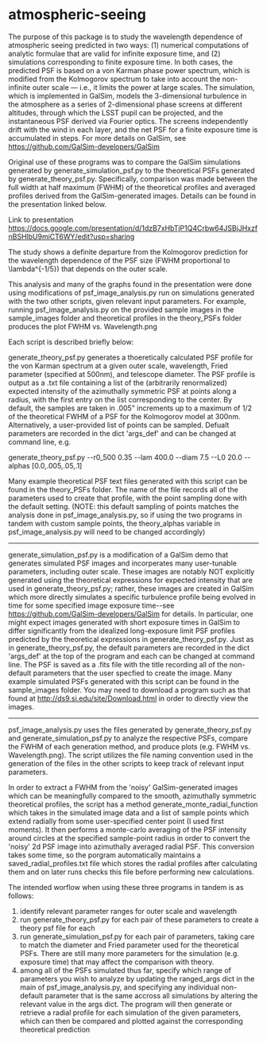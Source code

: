 # atmospheric-seeing

The purpose of this package is to study the wavelength dependence of atmospheric seeing predicted in two ways:  (1) numerical computations of analytic formulae that are valid for infinite exposure time, and (2) simulations corresponding to finite exposure time. In both cases, the predicted PSF is based on a von Karman phase power spectrum, which is modified from the Kolmogorov spectrum to take into account the non-infinite outer scale — i.e., it limits the power at large scales. The simulation, which is implemented in GalSim, models the 3-dimensional turbulence in the atmosphere as a series of 2-dimensional phase screens at different altitudes, through which the LSST pupil can be projected, and the instantaneous PSF derived via Fourier optics. The screens independently drift with the wind in each layer, and the net PSF for a finite exposure time is accumulated in steps. For more details on GalSim, see https://github.com/GalSim-developers/GalSim

Original use of these programs was to compare the GalSim simulations generated by generate_simulation_psf.py to the theoretical PSFs generated by generate_theory_psf.py. Specifically, comparison was made between the full width at half maximum (FWHM) of the theoretical profiles and averaged profiles derived from the GalSim-generated images. Details can be found in the presentation linked below. 

Link to presentation
https://docs.google.com/presentation/d/1dzB7xHbTjP1Q4Crbw64JSBjJHxzfnBSHlbU9miCT6WY/edit?usp=sharing

The study shows a definite departure from the Kolmogorov prediction for the wavelength dependence of the PSF size (FWHM proportional to \lambda^{-1/5}) that depends on the outer scale.  

This analysis and many of the graphs found in the presentation were done using modifications of psf_image_analysis.py run on simulations generated with the two other scripts, given relevant input parameters. For example, running psf_image_analysis.py on the provided sample images in the sample_images folder and theoretical profiles in the theory_PSFs folder produces the plot FWHM vs. Wavelength.png

Each script is described briefly below:




generate_theory_psf.py generates a thoeretically calculated PSF profile for the von Karman spectrum at a given outer scale, wavelength, Fried parameter (specified at 500nm), and telescope diameter. The PSF profile is output as a .txt file containing a list of the (arbitrarily renormalized) expected intensity of the azimuthally symmetric PSF at points along a radius, with the first entry on the list corresponding to the center. By default, the samples are taken in .005" increments up to a maximum of 1/2 of the theoretical FWHM of a PSF for the Kolmogorov model at 300nm. Alternatively, a user-provided list of points can be sampled. Defualt parameters are recorded in the dict 'args_def' and can be changed at command line, 
e.g.

generate_theory_psf.py --r0_500 0.35  --lam 400.0 --diam 7.5  --L0 20.0  --alphas [0.0,.005,.05,.1]

Many example theoretical PSF text files generated with this script can be found in the theory_PSFs folder. The name of the file records all of the parameters used to create that profile, with the point sampling done with the default setting. 
(NOTE: this default sampling of points matches the analysis done in psf_image_analysis.py, so if using the two programs in tandem with custom sample points, the theory_alphas variable in psf_image_analysis.py will need to be changed accordingly)

___________________________________________________________________________________________________________________________

generate_simulation_psf.py is a modification of a GalSim demo that generates simulated PSF images and incorperates many user-tunable parameters, including outer scale. These images are notably NOT explicitly generated using the theoretical expressions for expected intensity that are used in generate_theory_psf.py; rather, these images are created in GalSim which more directly simulates a specific turbulence profile being evolved in time for some specified image exposure time--see https://github.com/GalSim-developers/GalSim for details. In particular, one might expect images generated with short exposure times in GalSim to differ significantly from the idealized long-exposure limit PSF profiles predicted by the theoretical expressions in generate_theory_psf.py. Just as in generate_theory_psf.py, the default parameters are recorded in the dict 'args_def' at the top of the program and each can be changed at command line. The PSF is saved as a .fits file with the title recording all of the non-default parameters that the user specfied to create the image. Many example simulated PSFs generated with this script can be found in the sample_images folder. You may need to download a program such as that found at http://ds9.si.edu/site/Download.html in order to directly view the images.

___________________________________________________________________________________________________________________________

psf_image_analysis.py uses the files generated by generate_theory_psf.py and generate_simulation_psf.py to analyze the respective PSFs, compare the FWHM of each generation method, and produce plots (e.g. FWHM vs. Wavelength.png). The script utilizes the file naming convention used in the generation of the files in the other scripts to keep track of relevant input parameters. 

In order to extract a FWHM from the 'noisy' GalSim-generated images which can be meaningfully compared to the smooth, azimuthally symmetric theoretical profiles, the script has a method generate_monte_radial_function which takes in the simulated image data and a list of sample points which extend radially from some user-specified center point (I used first moments). It then performs a monte-carlo averaging of the PSF intensity around circles at the specified sample-point radius in order to convert the 'noisy' 2d PSF image into azimuthally averaged radial PSF. This conversion takes some time, so the porgram automatically maintains a saved_radial_profiles.txt file which stores the radial profiles after calculating them and on later runs checks this file before performing new calculations. 

The intended worflow when using these three programs in tandem is as follows: 

1) identify relevant parameter ranges for outer scale and wavelength
2) run generate_theory_psf.py for each pair of these parameters to create a theory psf file for each
3) run generate_simulation_psf.py for each pair of parameters, taking care to match the diameter and Fried parameter used for the theoretical PSFs. There are still many more parameters for the simulation (e.g. exposure time) that may affect the comparison with theory. 
4) among all of the PSFs simulated thus far, specify which range of parameters you wish to analyze by updating the ranged_args dict in the main of psf_image_analysis.py, and specifying any individual non-default parameter that is the same accross all simulations by altering the relevant value in the args dict. The program will then generate or retrieve a radial profile for each simulation of the given parameters, which can then be compared and plotted against the corresponding theoretical prediction
